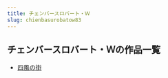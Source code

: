 ```yaml
---
title: チェンバースロバート・Ｗ
slug: chienbasurobatow83
---
```


## チェンバースロバート・Ｗの作品一覧

- [四風の街](sifengnojie-223)
